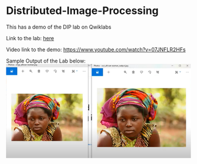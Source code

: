# Distributed-Image-Processing
This has a demo of the DIP lab on Qwiklabs

Link to the lab: [here](https://www.qwiklabs.com/focuses/5834?catalog_rank=%7B%22rank%22%3A7%2C%22num_filters%22%3A0%2C%22has_search%22%3Atrue%7D&parent=catalog&search_id=4914974)

Video link to the demo: https://www.youtube.com/watch?v=07JNFLR2HFs

Sample Output of the Lab below:
![Output Demo](https://github.com/srishtis/Distributed-Image-Processing/blob/master/DIP%20Lab.PNG)


